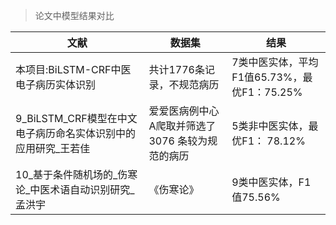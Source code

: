 >论文中模型结果对比

|文献|数据集|结果|
|----|----|-----|
|本项目:BiLSTM-CRF中医电子病历实体识别|共计1776条记录，不规范病历|7类中医实体，平均F1值65.73%，最优F1：75.25%|
|9_BiLSTM_CRF模型在中文电子病历命名实体识别中的应用研究_王若佳|爱爱医病例中心A爬取并筛选了 3076 条较为规范的病历|5类非中医实体，最优F1： 78.12%|
|10_基于条件随机场的_伤寒论_中医术语自动识别研究_孟洪宇|《伤寒论》|9类中医实体，F1值75.56%

